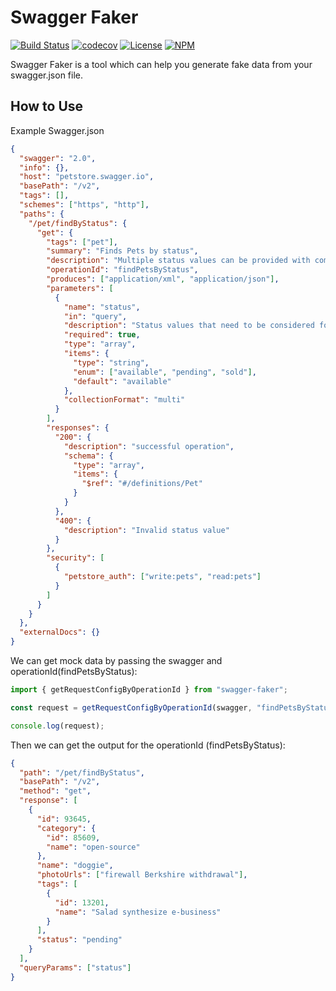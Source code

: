 # Swagger Faker

[![Build Status](https://travis-ci.com/reeli/swagger-faker.svg?branch=master&status=created)](https://travis-ci.com/github/reeli/swagger-faker)
[![codecov](https://codecov.io/gh/reeli/swagger-faker/branch/master/graph/badge.svg?style=flat-square)](https://codecov.io/gh/reeli/swagger-faker)
[![License](https://img.shields.io/npm/l/swagger-faker.svg?style=flat-square)](https://npmjs.org/package/@ts-tool/swagger-faker)
[![NPM](https://img.shields.io/npm/v/swagger-faker.svg?style=flat-square)](https://npmjs.org/package/@ts-tool/swagger-faker)

Swagger Faker is a tool which can help you generate fake data from your swagger.json file.

## How to Use

Example Swagger.json

```json
{
  "swagger": "2.0",
  "info": {},
  "host": "petstore.swagger.io",
  "basePath": "/v2",
  "tags": [],
  "schemes": ["https", "http"],
  "paths": {
    "/pet/findByStatus": {
      "get": {
        "tags": ["pet"],
        "summary": "Finds Pets by status",
        "description": "Multiple status values can be provided with comma separated strings",
        "operationId": "findPetsByStatus",
        "produces": ["application/xml", "application/json"],
        "parameters": [
          {
            "name": "status",
            "in": "query",
            "description": "Status values that need to be considered for filter",
            "required": true,
            "type": "array",
            "items": {
              "type": "string",
              "enum": ["available", "pending", "sold"],
              "default": "available"
            },
            "collectionFormat": "multi"
          }
        ],
        "responses": {
          "200": {
            "description": "successful operation",
            "schema": {
              "type": "array",
              "items": {
                "$ref": "#/definitions/Pet"
              }
            }
          },
          "400": {
            "description": "Invalid status value"
          }
        },
        "security": [
          {
            "petstore_auth": ["write:pets", "read:pets"]
          }
        ]
      }
    }
  },
  "externalDocs": {}
}
```

We can get mock data by passing the swagger and operationId(findPetsByStatus):

```js
import { getRequestConfigByOperationId } from "swagger-faker";

const request = getRequestConfigByOperationId(swagger, "findPetsByStatus");

console.log(request);
```

Then we can get the output for the operationId (findPetsByStatus):

```json
{
  "path": "/pet/findByStatus",
  "basePath": "/v2",
  "method": "get",
  "response": [
    {
      "id": 93645,
      "category": {
        "id": 85609,
        "name": "open-source"
      },
      "name": "doggie",
      "photoUrls": ["firewall Berkshire withdrawal"],
      "tags": [
        {
          "id": 13201,
          "name": "Salad synthesize e-business"
        }
      ],
      "status": "pending"
    }
  ],
  "queryParams": ["status"]
}
```
